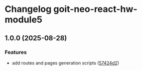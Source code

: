 # Changelog goit-neo-react-hw-module5

## 1.0.0 (2025-08-28)

### Features

* add routes and pages generation scripts ([57424d2](https://gitlab.com/goit-uni/react/goit-neo-react-hw-module5/commit/57424d2b6cc3378375bb35a63ab20ec1dc608217))
